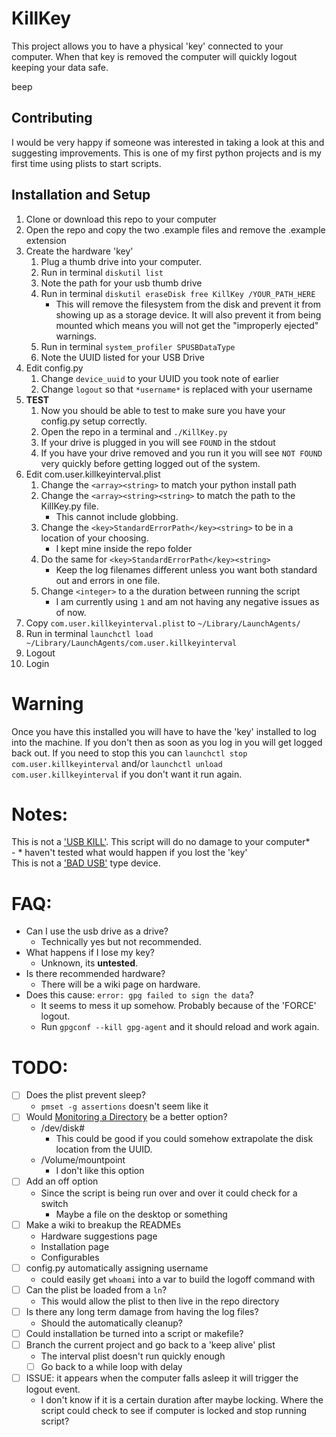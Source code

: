 # KillKey
This project allows you to have a physical 'key' connected to your computer. When that key is removed the computer will quickly logout keeping your data safe.

beep

## Contributing
I would be very happy if someone was interested in taking a look at this and suggesting improvements. This is one of my first python projects and is my first time using plists to start scripts.

## Installation and Setup
1. Clone or download this repo to your computer
2. Open the repo and copy the two .example files and remove the .example extension
3. Create the hardware 'key'  
    1. Plug a thumb drive into your computer.
    2. Run in terminal `diskutil list`
    3. Note the path for your usb thumb drive
    4. Run in terminal `diskutil eraseDisk free KillKey /YOUR_PATH_HERE`
        - This will remove the filesystem from the disk and prevent it from showing up as a storage device. It will also prevent it from being mounted which means you will not get the "improperly ejected" warnings.
    5. Run in terminal `system_profiler SPUSBDataType`
    6. Note the UUID listed for your USB Drive
4. Edit config.py
    1. Change `device_uuid` to your UUID you took note of earlier
    2. Change `logout` so that `*username*` is replaced with your username
5. **TEST**  
    1. Now you should be able to test to make sure you have your config.py setup correctly.
    2. Open the repo in a terminal and `./KillKey.py`
    3. If your drive is plugged in you will see `FOUND` in the stdout
    4. If you have your drive removed and you run it you will see `NOT FOUND` very quickly before getting logged out of the system.
5. Edit com.user.killkeyinterval.plist
    1. Change the `<array><string>` to match your python install path
    2. Change the `<array><string><string>` to match the path to the KillKey.py file.
        - This cannot include globbing. 
    3. Change the `<key>StandardErrorPath</key><string>` to be in a location of your choosing.
        - I kept mine inside the repo folder
    4. Do the same for `<key>StandardErrorPath</key><string>`
        - Keep the log filenames different unless you want both standard out and errors in one file.
    5. Change `<integer>` to a the duration between running the script
        - I am currently using `1` and am not having any negative issues as of now.
6. Copy `com.user.killkeyinterval.plist` to `~/Library/LaunchAgents/`
7. Run in terminal `launchctl load ~/Library/LaunchAgents/com.user.killkeyinterval`
8. Logout
9. Login

# Warning
Once you have this installed you will have to have the 'key' installed to log into the machine. If you don't then as soon as you log in you will get logged back out. If you need to stop this you can `launchctl stop com.user.killkeyinterval` and/or `launchctl unload com.user.killkeyinterval` if you don't want it run again.

# Notes:
This is not a ['USB KILL'](https://usbkill.com/). This script will do no damage to your computer*  
    - * haven't tested what would happen if you lost the 'key'  
This is not a ['BAD USB'](https://maltronics.com/collections/malduinos) type device.

# FAQ:
- Can I use the usb drive as a drive?
    - Technically yes but not recommended.
- What happens if I lose my key?
    - Unknown, its **untested**.
- Is there recommended hardware?
    - There will be a wiki page on hardware.
- Does this cause: `error: gpg failed to sign the data`?
    - It seems to mess it up somehow. Probably because of the 'FORCE' logout.
    - Run `gpgconf --kill gpg-agent` and it should reload and work again.

# TODO:
- [ ] Does the plist prevent sleep?  
    - `pmset -g assertions` doesn't seem like it  
- [ ] Would [Monitoring a Directory](https://developer.apple.com/library/archive/documentation/MacOSX/Conceptual/BPSystemStartup/Chapters/CreatingLaunchdJobs.html#//apple_ref/doc/uid/10000172i-SW7-BCIEDDBJ) be a better option?  
    - /dev/disk#
        - This could be good if you could somehow extrapolate the disk location from the UUID.  
    - /Volume/mountpoint
        - I don't like this option  
- [ ] Add an off option  
    - Since the script is being run over and over it could check for a switch  
        - Maybe a file on the desktop or something  
- [ ] Make a wiki to breakup the READMEs
    - Hardware suggestions page
    - Installation page
    - Configurables
- [ ] config.py automatically assigning username
    - could easily get `whoami` into a var to build the logoff command with
- [ ] Can the plist be loaded from a `ln`?
    - This would allow the plist to then live in the repo directory
- [ ] Is there any long term damage from having the log files?
    - Should the automatically cleanup?
- [ ] Could installation be turned into a script or makefile?
- [ ] Branch the current project and go back to a 'keep alive' plist
    - The interval plist doesn't run quickly enough
    - [ ] Go back to a while loop with delay
- [ ] ISSUE: it appears when the computer falls asleep it will trigger the logout event.
    - I don't know if it is a certain duration after maybe locking. Where the script could check to see if computer is locked and stop running script?
